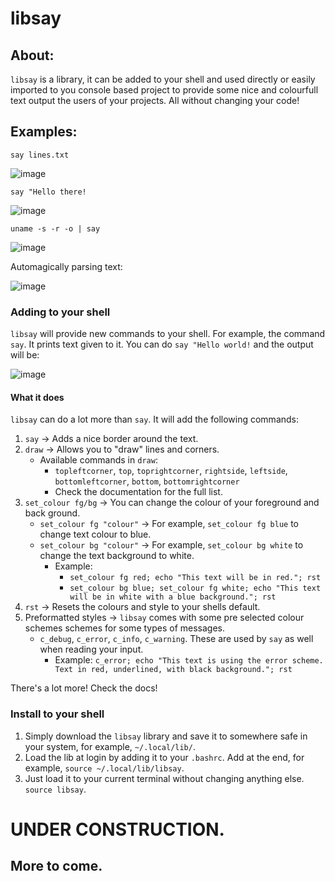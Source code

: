 # libsay
## About:
`libsay` is a library, it can be added to your shell and used directly or
easily imported to you console based project to provide some nice and colourfull
text output the users of your projects. All without changing your code!

## Examples:
`say lines.txt`

![image](https://user-images.githubusercontent.com/6201512/190273332-364163d1-61b3-4c9f-bcab-3d8b05a69dc2.png)

`say "Hello there!`

![image](https://user-images.githubusercontent.com/6201512/190273389-6e548ac5-b99a-4054-b796-a0ecba5b228b.png)

`uname -s -r -o | say`

![image](https://user-images.githubusercontent.com/6201512/190273639-04667347-b2ae-4738-8aeb-ce2eef68e9cc.png)

Automagically parsing text:

![image](https://user-images.githubusercontent.com/6201512/190273818-5794f8c1-97f1-4a7a-b030-d7ffcd5baa6c.png)

### Adding to your shell
`libsay` will provide new commands to your shell.
For example, the command `say`. It prints text given to it.
You can do `say "Hello world!` and the output will be:

![image](https://user-images.githubusercontent.com/6201512/190270607-652233d7-dc67-40ba-845c-ead2208de2cc.png)

#### What it does
`libsay` can do a lot more than `say`. It will add the following commands:
1. `say` -> Adds a nice border around the text.
2. `draw` -> Allows you to "draw" lines and corners.
   - Available commands in `draw`:
     - `topleftcorner`, `top`, `toprightcorner`, `rightside`, `leftside`, `bottomleftcorner`, `bottom`, `bottomrightcorner`
     - Check the documentation for the full list.
3. `set_colour fg/bg` -> You can change the colour of your foreground and back ground.
   - `set_colour fg "colour"` -> For example, `set_colour fg blue` to change text colour to blue.
   - `set_colour bg "colour"` -> For example, `set_colour bg white` to change the text background to white.
     - Example:
       - `set_colour fg red; echo "This text will be in red."; rst`
       - `set_colour bg blue; set_colour fg white; echo "This text will be in white with a blue background."; rst`
4. `rst` -> Resets the colours and style to your shells default.
5. Preformatted styles -> `libsay` comes with some pre selected colour schemes schemes for some types of messages.
   - `c_debug`, `c_error`, `c_info`, `c_warning`. These are used by `say` as well when reading your input.
     - Example: `c_error; echo "This text is using the error scheme. Text in red, underlined, with black background."; rst`

There's a lot more! Check the docs!

### Install to your shell
1. Simply download the `libsay` library and save it to somewhere safe in your system, for example, `~/.local/lib/`.
2. Load the lib at login by adding it to your `.bashrc`. Add at the end, for example, `source ~/.local/lib/libsay`.
3. Just load it to your current terminal without changing anything else. `source libsay`.

# UNDER CONSTRUCTION.
## More to come.
